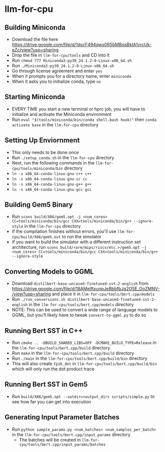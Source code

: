 # llm-for-cpu
## Building Miniconda
* Download the file here https://drive.google.com/file/d/1dscF494qws0R5bMBqsBkIA1vrcUk-eZc/view?usp=sharing
* Drop the file in `llm-for-cpu/tools` and CD into it
* Run `chmod 777 Miniconda3-py39_24.1.2-0-Linux-x86_64.sh`
* Run `./Miniconda3-py39_24.1.2-0-Linux-x86_64.sh`
* Go through license agreement and enter `yes`
* When it prompts you for a directory name, enter `miniconda`
* When it asks you to initialize conda, type `no`

## Starting Miniconda
* EVERY TIME you start a new terminal or hprc job, you will have to initialize and activate the Miniconda environment
* Run `eval "$(tools/miniconda/bin/conda shell.bash hook)"` then `conda activate base` in the `llm-for-cpu` directory

## Setting Up Enviornment
* This only needs to be done once
* Run `./setup_conda.sh` in the `llm-for-cpu` directory
* Next, run the following commands in the `llm-for-cpu/tools/miniconda/bin` directory
* `ln -s x86_64-conda-linux-gnu-c++ c++`
* `ln -s x86_64-conda-linux-gnu-cc cc`
* `ln -s x86_64-conda-linux-gnu-g++ g++`
* `ln -s x86_64-conda-linux-gnu-gcc gcc`

## Building Gem5 Binary
* Run `scons build/X86/gem5.opt -j <num_cores> CC=tools/miniconda/bin/gcc CXX=tools/miniconda/bin/g++ --ignore-style` in the `llm-for-cpu` directory
* If the compilation finishes without errors, you'll use `llm-for-cpu/build/X86/gem5.out` to run the simulator
* If you want to build the simulator with a different instruction set architecture, run `scons build/<arm/mips/riscv/etc.>/gem5.opt -j <num_cores> CC=tools/miniconda/bin/gcc CXX=tools/miniconda/bin/g++ --ignore-style` 

## Converting Models to GGML
* Download `distilbert-base-uncased-finetuned-sst-2-english` from https://drive.google.com/file/d/18AMelftxunpJeBbbfbJq2O5E_OoZMNV-/view?usp=sharing and place it in `llm-for-cpu/tools/bert.cpp/models`
* Run `./run_conversions.sh distilbert-base-uncased-finetuned-sst-2-english` in the `llm-for-cpu/tools/bert.cpp/models` directory
* NOTE: This can be used to convert a wide range of language models to GGML, but you'll likely have to tweak `convert-to-ggml.py` to do so

## Running Bert SST in C++
* Run `cmake .. -DBUILD_SHARED_LIBS=OFF -DCMAKE_BUILD_TYPE=Release` in the `llm-for-cpu/tools/bert.cpp/build` directory
* Run `make` in the `llm-for-cpu/tools/bert.cpp/build` directory
* Run `./main` in the `llm-for-cpu/tools/bert.cpp/build/bin` directory
* This will also create `fp16_dot` in `llm-for-cpu/tools/bert.cpp/build/bin` which will only run the dot product trace

## Running Bert SST in Gem5
* Run `build/X86/gem5.opt --outdir=<output_dir> scripts/simple.py` to see how far you can get into execution

## Generating Input Parameter Batches
* Run `python sample_params.py <num_batches> <num_samples_per_batch>` in the `llm-for-cpu/tools/bert.cpp/input_params` directory
  * The batches will be created in `llm-for-cpu/tools/bert.cpp/input_params/batches`
